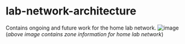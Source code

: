 # lab-network-architecture
Contains ongoing and future work for the home lab network. 
![image](https://github.com/user-attachments/assets/aed59f0a-0079-4c4e-b72a-f54e81135631)
(_above image contains zone information for home lab network_)
